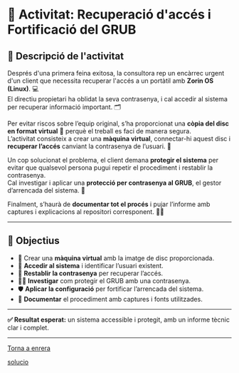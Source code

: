 # 🔐 Activitat: Recuperació d'accés i Fortificació del GRUB

## 🧩 Descripció de l'activitat

Després d'una primera feina exitosa, la consultora rep un encàrrec urgent d'un client que necessita recuperar l'accés a un portàtil amb **Zorin OS (Linux)**. 💻  
El directiu propietari ha oblidat la seva contrasenya, i cal accedir al sistema per recuperar informació important. 🗂️

Per evitar riscos sobre l’equip original, s’ha proporcionat una **còpia del disc en format virtual** 💾 perquè el treball es faci de manera segura.  
L’activitat consisteix a crear una **màquina virtual**, connectar-hi aquest disc i **recuperar l’accés** canviant la contrasenya de l’usuari. 🔑  

Un cop solucionat el problema, el client demana **protegir el sistema** per evitar que qualsevol persona pugui repetir el procediment i restablir la contrasenya.  
Cal investigar i aplicar una **protecció per contrasenya al GRUB**, el gestor d’arrencada del sistema. 🧱

Finalment, s’haurà de **documentar tot el procés** i pujar l’informe amb captures i explicacions al repositori corresponent. 📸📄

---

## 🎯 Objectius

- 💽 Crear una **màquina virtual** amb la imatge de disc proporcionada.  
- 👤 **Accedir al sistema** i identificar l’usuari existent.  
- 🔑 **Restablir la contrasenya** per recuperar l’accés.  
- 🕵️‍♂️ **Investigar** com protegir el GRUB amb una contrasenya.  
- 🛡️ **Aplicar la configuració** per fortificar l’arrencada del sistema.  
- 🧾 **Documentar** el procediment amb captures i fonts utilitzades.

---

**✅ Resultat esperat:** un sistema accessible i protegit, amb un informe tècnic clar i complet.

---

[Torna a enrera](..)

[solucio](https://github.com/samalluis/Projecte2-EverPia/blob/main/T03%3A%20Seguretat%20L%C3%B2gica%3A%20recuperant%20acc%C3%A9s%20a%20sistemes/solucio.md)
